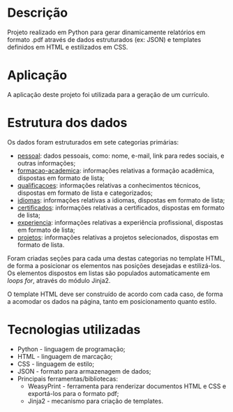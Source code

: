 # Descrição

Projeto realizado em Python para gerar dinamicamente relatórios em formato .pdf através de dados estruturados (ex: JSON) e templates definidos em HTML e estilizados em CSS.

# Aplicação

A aplicação deste projeto foi utilizada para a geração de um currículo.

# Estrutura dos dados

Os dados foram estruturados em sete categorias primárias: 
- <ins>pessoal</ins>: dados pessoais, como: nome, e-mail, link para redes sociais, e outras informações;
- <ins>formacao-academica</ins>: informações relativas a formação acadêmica, dispostas em formato de lista;
- <ins>qualificacoes</ins>: informações relativas a conhecimentos técnicos, dispostas em formato de lista e categorizados;
- <ins>idiomas</ins>: informações relativas a idiomas, dispostas em formato de lista;
- <ins>certificados</ins>: informações relativas a certificados, dispostas em formato de lista;
- <ins>experiencia</ins>: informações relativas a experiência profissional, dispostas em formato de lista;
- <ins>projetos</ins>: informações relativas a projetos selecionados, dispostas em formato de lista.

Foram criadas seções para cada uma destas categorias no template HTML, de forma a posicionar os elementos nas posições desejadas e estilizá-los. Os elementos dispostos em listas são populados automaticamente em _loops for_, através do módulo Jinja2.

O template HTML deve ser construído de acordo com cada caso, de forma a acomodar os dados na página, tanto em posicionamento quanto estilo.

# Tecnologias utilizadas

- Python - linguagem de programação;
- HTML - linguagem de marcação;
- CSS - linguagem de estilo;
- JSON - formato para armazenagem de dados;
- Principais ferramentas/bibliotecas:
    - WeasyPrint - ferramenta para renderizar documentos HTML e CSS e exportá-los para o formato pdf;
    - Jinja2 - mecanismo para criação de templates.
